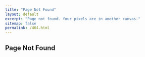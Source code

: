 ```yaml
---
title: "Page Not Found"
layout: default
excerpt: "Page not found. Your pixels are in another canvas."
sitemap: false
permalink: /404.html
---
```


## Page Not Found
<br>
<br>
<br>
